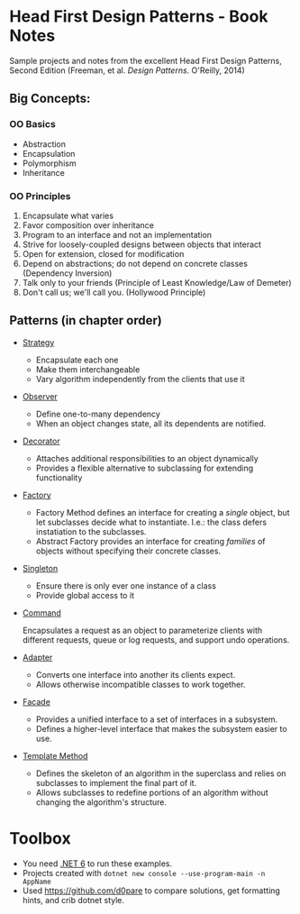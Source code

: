 # Head First Design Patterns - Book Notes

Sample projects and notes from the excellent Head First Design Patterns, Second Edition (Freeman, et al. _Design Patterns_. O'Reilly, 2014)

## Big Concepts:

### OO Basics

- Abstraction
- Encapsulation
- Polymorphism
- Inheritance

### OO Principles

1. Encapsulate what varies
2. Favor composition over inheritance
3. Program to an interface and not an implementation
4. Strive for loosely-coupled designs between objects that interact
5. Open for extension, closed for modification
6. Depend on abstractions; do not depend on concrete classes (Dependency Inversion)
7. Talk only to your friends (Principle of Least Knowledge/Law of Demeter)
8. Don't call us; we'll call you. (Hollywood Principle)

## Patterns (in chapter order)

* [Strategy](./src/strategy/README.md)

  - Encapsulate each one
  - Make them interchangeable
  - Vary algorithm independently from the clients that use it

* [Observer](./src/observer/README.md)

  - Define one-to-many dependency
  - When an object changes state, all its dependents are notified.

* [Decorator](./src/decorator/README.md)

  - Attaches additional responsibilities to an object dynamically
  - Provides a flexible alternative to subclassing for extending functionality

* [Factory](./src/factory/README.md)

  - Factory Method defines an interface for creating a _single_ object, but let subclasses decide what to instantiate. I.e.: the class defers instatiation to the subclasses.
  - Abstract Factory provides an interface for creating _families_ of objects without specifying their concrete classes.

* [Singleton](./src/singleton/README.md)

  - Ensure there is only ever one instance of a class
  - Provide global access to it

* [Command](./src/command/README.md)

  Encapsulates a request as an object to parameterize clients with different requests, queue or log requests, and support undo operations.

* [Adapter](./src/adapter/README.md)

  - Converts one interface into another its clients expect.
  - Allows otherwise incompatible classes to work together.

* [Facade](./src/facade/README.md)

  - Provides a unified interface to a set of interfaces in a subsystem.
  - Defines a higher-level interface that makes the subsystem easier to use.

* [Template Method](./src/templatemethod/README.md)

  - Defines the skeleton of an algorithm in the superclass and relies on subclasses to implement the final part of it.
  - Allows subclasses to redefine portions of an algorithm without changing the algorithm's structure.

# Toolbox

- You need [.NET 6](https://www.dot.net) to run these examples.
- Projects created with `dotnet new console --use-program-main -n AppName`
- Used https://github.com/d0pare to compare solutions, get formatting hints, and crib dotnet style.